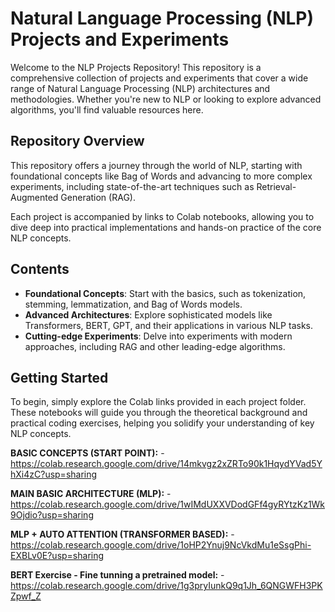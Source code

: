 # Natural Language Processing (NLP) Projects and Experiments

Welcome to the NLP Projects Repository! This repository is a comprehensive collection of projects and experiments that cover a wide range of Natural Language Processing (NLP) architectures and methodologies. Whether you're new to NLP or looking to explore advanced algorithms, you'll find valuable resources here.

## Repository Overview

This repository offers a journey through the world of NLP, starting with foundational concepts like Bag of Words and advancing to more complex experiments, including state-of-the-art techniques such as Retrieval-Augmented Generation (RAG). 

Each project is accompanied by links to Colab notebooks, allowing you to dive deep into practical implementations and hands-on practice of the core NLP concepts.

## Contents

- **Foundational Concepts**: Start with the basics, such as tokenization, stemming, lemmatization, and Bag of Words models.
- **Advanced Architectures**: Explore sophisticated models like Transformers, BERT, GPT, and their applications in various NLP tasks.
- **Cutting-edge Experiments**: Delve into experiments with modern approaches, including RAG and other leading-edge algorithms.

## Getting Started

To begin, simply explore the Colab links provided in each project folder. These notebooks will guide you through the theoretical background and practical coding exercises, helping you solidify your understanding of key NLP concepts.

**BASIC CONCEPTS (START POINT):**
    - https://colab.research.google.com/drive/14mkvgz2xZRTo90k1HqydYVad5YhXi4zC?usp=sharing

**MAIN BASIC ARCHITECTURE (MLP):**
    - https://colab.research.google.com/drive/1wIMdUXXVDodGFf4gyRYtzKz1Wk9Ojdio?usp=sharing

**MLP + AUTO ATTENTION (TRANSFORMER BASED):**
    - https://colab.research.google.com/drive/1oHP2Ynuj9NcVkdMu1eSsgPhi-EXBLv0E?usp=sharing

**BERT Exercise - Fine tunning a pretrained model:**
    - https://colab.research.google.com/drive/1g3pryIunkQ9q1Jh_6QNGWFH3PKZpwf_Z
